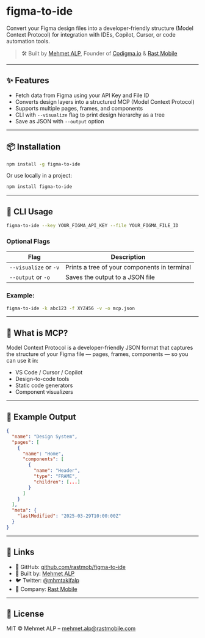 # figma-to-ide

Convert your Figma design files into a developer-friendly structure (Model Context Protocol) for integration with IDEs, Copilot, Cursor, or code automation tools.

> 🛠 Built by [Mehmet ALP](https://www.linkedin.com/in/mehmetalp/), Founder of [Codigma.io](https://codigma.io) & [Rast Mobile](https://rastmobile.com)

---

## ✨ Features

- Fetch data from Figma using your API Key and File ID
- Converts design layers into a structured MCP (Model Context Protocol)
- Supports multiple pages, frames, and components
- CLI with `--visualize` flag to print design hierarchy as a tree
- Save as JSON with `--output` option

---

## 📦 Installation

```bash
npm install -g figma-to-ide
```

Or use locally in a project:

```bash
npm install figma-to-ide
```

---

## 🚀 CLI Usage

```bash
figma-to-ide --key YOUR_FIGMA_API_KEY --file YOUR_FIGMA_FILE_ID
```

### Optional Flags

| Flag         | Description                                 |
|--------------|---------------------------------------------|
| `--visualize` or `-v` | Prints a tree of your components in terminal |
| `--output` or `-o`    | Saves the output to a JSON file             |

### Example:

```bash
figma-to-ide -k abc123 -f XYZ456 -v -o mcp.json
```

---

## 🧠 What is MCP?

Model Context Protocol is a developer-friendly JSON format that captures the structure of your Figma file — pages, frames, components — so you can use it in:

- VS Code / Cursor / Copilot
- Design-to-code tools
- Static code generators
- Component visualizers

---

## 📂 Example Output

```json
{
  "name": "Design System",
  "pages": [
    {
      "name": "Home",
      "components": [
        {
          "name": "Header",
          "type": "FRAME",
          "children": [...]
        }
      ]
    }
  ],
  "meta": {
    "lastModified": "2025-03-29T10:00:00Z"
  }
}
```

---

## 🔗 Links

- 🔧 GitHub: [github.com/rastmob/figma-to-ide](https://github.com/rastmob/figma-to-ide)
- 🧠 Built by: [Mehmet ALP](https://www.linkedin.com/in/mehmetalp/)
- 🐦 Twitter: [@mhmtakifalp](https://twitter.com/mhmtakifalp)
- 💼 Company: [Rast Mobile](http://linkedin.com/company/rastmobile)

---

## 📄 License

MIT © Mehmet ALP – [mehmet.alp@rastmobile.com](mailto:mehmet.alp@rastmobile.com)

